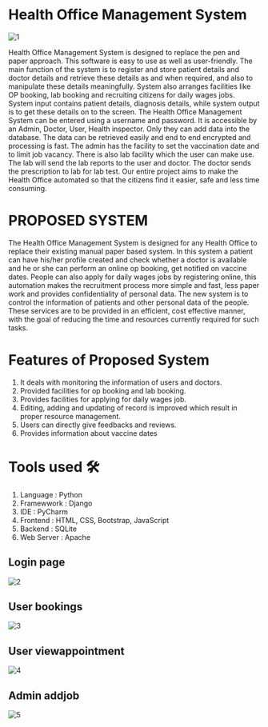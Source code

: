 # Health Office Management System
![1](https://github.com/NikhilAMathew/Health-Office-Management-System/assets/117088447/14a30195-12d8-4ae4-81eb-56992faff73e)


Health Office Management System is designed to replace the pen and paper approach. This 
software is easy to use as well as user-friendly. The main function of the system is to register 
and store patient details and doctor details and retrieve these details as and when required, and 
also to manipulate these details meaningfully. System also arranges facilities like OP booking, 
lab booking and recruiting citizens for daily wages jobs. System input contains patient details, 
diagnosis details, while system output is to get these details on to the screen. The Health Office 
Management System can be entered using a username and password. It is accessible by an 
Admin, Doctor, User, Health inspector. Only they can add data into the database. The data can 
be retrieved easily and end to end encrypted and processing is fast. The admin has the facility 
to set the vaccination date and to limit job vacancy. There is also lab facility which the user 
can make use. The lab will send the lab reports to the user and doctor. The doctor sends the 
prescription to lab for lab test. Our entire project aims to make the Health Office automated so 
that the citizens find it easier, safe and less time consuming.

# PROPOSED SYSTEM 
The Health Office Management System is designed for any Health Office to replace their 
existing manual paper based system. In this system a patient can have his/her profile created 
and check whether a doctor is available and he or she can perform an online op booking, get 
notified on vaccine dates. People can also apply for daily wages jobs by registering online, this
automation makes the recruitment process more simple and fast, less paper work and provides 
confidentiality of personal data. The new system is to control the information of patients and 
other personal data of the people. These services are to be provided in an efficient, cost effective 
manner, with the goal of reducing the time and resources currently required for such tasks.

# Features of Proposed System 
1. It deals with monitoring the information of users and doctors.
2. Provided facilities for op booking and lab booking.
3. Provides facilities for applying for daily wages job.
4. Editing, adding and updating of record is improved which result in proper resource management.
5. Users can directly give feedbacks and reviews.
6. Provides information about vaccine dates

# Tools used 🛠️
1. Language : Python
2. Framewwork : Django
3. IDE : PyCharm
4. Frontend : HTML, CSS, Bootstrap, JavaScript
5. Backend : SQLite
6. Web Server : Apache

## Login page
![2](https://github.com/NikhilAMathew/Health-Office-Management-System/assets/117088447/25aebb7b-4bca-4bec-a9c0-df6d3404d320)

## User bookings
![3](https://github.com/NikhilAMathew/Health-Office-Management-System/assets/117088447/5d1deeab-6443-4ab8-b4e2-f2e0e7e3691a)

## User viewappointment
![4](https://github.com/NikhilAMathew/Health-Office-Management-System/assets/117088447/e2566dd7-1b52-4873-9cc9-64fd89bfc879)

## Admin addjob
![5](https://github.com/NikhilAMathew/Health-Office-Management-System/assets/117088447/78343592-5c47-43d4-a137-87506ef899b5)
